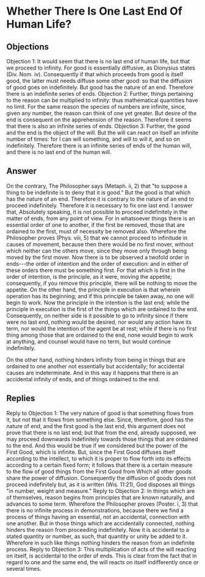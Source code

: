 # Whether There Is One Last End Of Human Life?
## Objections
Objection 1: It would seem that there is no last end of human life, but that we proceed to infinity. For good is essentially diffusive, as Dionysius states (Div. Nom. iv). Consequently if that which proceeds from good is itself good, the latter must needs diffuse some other good: so that the diffusion of good goes on indefinitely. But good has the nature of an end. Therefore there is an indefinite series of ends.
Objection 2: Further, things pertaining to the reason can be multiplied to infinity: thus mathematical quantities have no limit. For the same reason the species of numbers are infinite, since, given any number, the reason can think of one yet greater. But desire of the end is consequent on the apprehension of the reason. Therefore it seems that there is also an infinite series of ends.
Objection 3: Further, the good and the end is the object of the will. But the will can react on itself an infinite number of times: for I can will something, and will to will it, and so on indefinitely. Therefore there is an infinite series of ends of the human will, and there is no last end of the human will.
## Answer
On the contrary, The Philosopher says (Metaph. ii, 2) that "to suppose a thing to be indefinite is to deny that it is good." But the good is that which has the nature of an end. Therefore it is contrary to the nature of an end to proceed indefinitely. Therefore it is necessary to fix one last end.
I answer that, Absolutely speaking, it is not possible to proceed indefinitely in the matter of ends, from any point of view. For in whatsoever things there is an essential order of one to another, if the first be removed, those that are ordained to the first, must of necessity be removed also. Wherefore the Philosopher proves (Phys. viii, 5) that we cannot proceed to infinitude in causes of movement, because then there would be no first mover, without which neither can the others move, since they move only through being moved by the first mover. Now there is to be observed a twofold order in ends---the order of intention and the order of execution: and in either of these orders there must be something first. For that which is first in the order of intention, is the principle, as it were, moving the appetite; consequently, if you remove this principle, there will be nothing to move the appetite. On the other hand, the principle in execution is that wherein operation has its beginning; and if this principle be taken away, no one will begin to work. Now the principle in the intention is the last end; while the principle in execution is the first of the things which are ordained to the end. Consequently, on neither side is it possible to go to infinity since if there were no last end, nothing would be desired, nor would any action have its term, nor would the intention of the agent be at rest; while if there is no first thing among those that are ordained to the end, none would begin to work at anything, and counsel would have no term, but would continue indefinitely.

On the other hand, nothing hinders infinity from being in things that are ordained to one another not essentially but accidentally; for accidental causes are indeterminate. And in this way it happens that there is an accidental infinity of ends, and of things ordained to the end.
## Replies
Reply to Objection 1: The very nature of good is that something flows from it, but not that it flows from something else. Since, therefore, good has the nature of end, and the first good is the last end, this argument does not prove that there is no last end; but that from the end, already supposed, we may proceed downwards indefinitely towards those things that are ordained to the end. And this would be true if we considered but the power of the First Good, which is infinite. But, since the First Good diffuses itself according to the intellect, to which it is proper to flow forth into its effects according to a certain fixed form; it follows that there is a certain measure to the flow of good things from the First Good from Which all other goods share the power of diffusion. Consequently the diffusion of goods does not proceed indefinitely but, as it is written (Wis. 11:21), God disposes all things "in number, weight and measure."
Reply to Objection 2: In things which are of themselves, reason begins from principles that are known naturally, and advances to some term. Wherefore the Philosopher proves (Poster. i, 3) that there is no infinite process in demonstrations, because there we find a process of things having an essential, not an accidental, connection with one another. But in those things which are accidentally connected, nothing hinders the reason from proceeding indefinitely. Now it is accidental to a stated quantity or number, as such, that quantity or unity be added to it. Wherefore in such like things nothing hinders the reason from an indefinite process.
Reply to Objection 3: This multiplication of acts of the will reacting on itself, is accidental to the order of ends. This is clear from the fact that in regard to one and the same end, the will reacts on itself indifferently once or several times.